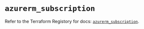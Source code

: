 # `azurerm_subscription`

Refer to the Terraform Registory for docs: [`azurerm_subscription`](https://registry.terraform.io/providers/hashicorp/azurerm/3.67.0/docs/resources/subscription).

